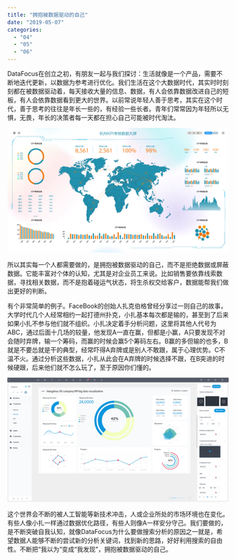 ```yaml
---
title: "拥抱被数据驱动的自己"
date: "2019-05-07"
categories: 
  - "04"
  - "05"
  - "06"
---
```


DataFocus在创立之初，有朋友一起与我们探讨：生活就像是一个产品，需要不断地迭代更新，以数据为参考进行优化。我们生活在这个大数据时代，其实时时刻刻都在被数据驱动着，每天接收大量的信息、数据，有人会依靠数据改进自己的短板，有人会依靠数据看到更大的世界。以前常说年轻人善于思考，其实在这个时代，善于思考的往往是年长一些的，有经验一些长者。青年们常常因为年轻所以无惧，无畏，年长的决策者每一天都在担心自己可能被时代淘汰。

![](images/浅色-1024x576.png)

所以其实每一个人都需要做的，是拥抱被数据驱动的自己，而不是拒绝数据或屏蔽数据。它能丰富对个体的认知，尤其是对企业员工来说。比如销售要依靠线索数据，寻找相关数据，而不是抱着碰运气状态，将生杀权交给客户，数据能帮我们做出更好的判断。

有个非常简单的例子。FaceBook的创始人扎克伯格曾经分享过一则自己的故事，大学时代几个人经常相约一起打德州扑克，小扎基本每次都是输的，甚至到了后来如果小扎不参与他们就不组织。小扎决定着手分析问题，这里将其他人代号为ABC，通过后面十几场的较量，他发现A一直在赢，但都是小赢，A只要发现不对会随时弃牌，输一个筹码，而赢的时候会赢5个筹码左右。B赢的多但输的也多，B就是不要怂就是干的典型，经常吓得A弃牌或是别人不敢跟，属于心理优势。C不温不火。通过分析这些数据，小扎从此会在A弃牌的时候选择不跟，在B突进的时候硬跟，后来他们就不怎么玩了，至于原因你们懂的。

![](images/可视化大屏3-1024x576.png)

这个世界会不断的被人工智能等新技术冲击，人或企业所处的市场环境也在变化。有些人像小扎一样通过数据优化路径，有些人则像A一样安分守己。我们要做的，是不断突破自我认知，就像DataFocus为什么要做搜索分析的原因之一就是，希望数据人能够不断的尝试新的分析关键词，找到新的思路，好好利用搜索的自由性。不断把“我以为”变成“我发现”，拥抱被数据驱动的自己。
